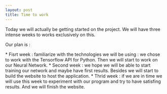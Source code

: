 ```yaml
---
layout: post
title: Time to work 
---
```


<p>Today we will actually be getting started on the project. We will have three intense weeks to works exclusively on this.</p>
<p>Our plan is : </p>
* Fisrt week : familiarize with the technologies we will be using : we chose to work with the Tensorflow API for Python. Then we will start to work on our Neural Network.
* Second week : we hope we will be able to start training our network and maybe have first results. Besides we will start to build the website to host the application.
* Thrid week : if we are in time we will use this week to experiment with our program and try to have satisfing results. And we will finish the website.
